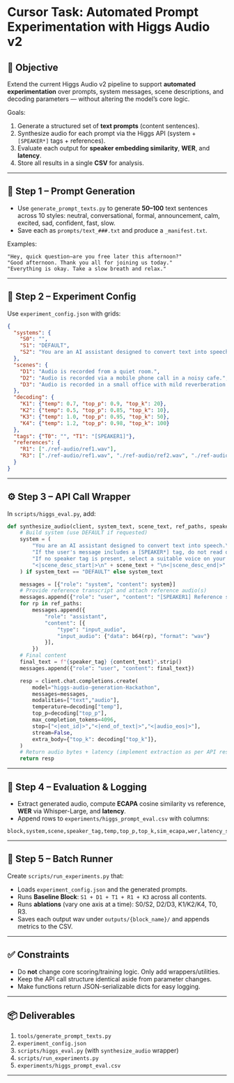# Cursor Task: Automated Prompt Experimentation with Higgs Audio v2

## 🎯 Objective
Extend the current Higgs Audio v2 pipeline to support **automated experimentation** over prompts, system messages, scene descriptions, and decoding parameters — without altering the model’s core logic.

Goals:
1. Generate a structured set of **text prompts** (content sentences).
2. Synthesize audio for each prompt via the Higgs API (system + `[SPEAKER*]` tags + references).
3. Evaluate each output for **speaker embedding similarity**, **WER**, and **latency**.
4. Store all results in a single **CSV** for analysis.

---

## 🧱 Step 1 – Prompt Generation
- Use `generate_prompt_texts.py` to generate **50–100** text sentences across 10 styles: neutral, conversational, formal, announcement, calm, excited, sad, confident, fast, slow.
- Save each as `prompts/text_###.txt` and produce a `_manifest.txt`.

Examples:
```
"Hey, quick question—are you free later this afternoon?"
"Good afternoon. Thank you all for joining us today."
"Everything is okay. Take a slow breath and relax."
```

---

## 🧠 Step 2 – Experiment Config
Use `experiment_config.json` with grids:

```json
{
  "systems": {
    "S0": "",
    "S1": "DEFAULT",
    "S2": "You are an AI assistant designed to convert text into speech... Preserve the speaker's identity; avoid changing style, pitch, or timbre."
  },
  "scenes": {
    "D1": "Audio is recorded from a quiet room.",
    "D2": "Audio is recorded via a mobile phone call in a noisy cafe.",
    "D3": "Audio is recorded in a small office with mild reverberation."
  },
  "decoding": {
    "K1": {"temp": 0.7, "top_p": 0.9, "top_k": 20},
    "K2": {"temp": 0.5, "top_p": 0.85, "top_k": 10},
    "K3": {"temp": 1.0, "top_p": 0.95, "top_k": 50},
    "K4": {"temp": 1.2, "top_p": 0.98, "top_k": 100}
  },
  "tags": {"T0": "", "T1": "[SPEAKER1]"},
  "references": {
    "R1": ["./ref-audio/ref1.wav"],
    "R3": ["./ref-audio/ref1.wav", "./ref-audio/ref2.wav", "./ref-audio/ref3.wav"]
  }
}
```

---

## ⚙️ Step 3 – API Call Wrapper
In `scripts/higgs_eval.py`, add:

```python
def synthesize_audio(client, system_text, scene_text, ref_paths, speaker_tag, content_text, decoding):
    # Build system (use DEFAULT if requested)
    system = (
        "You are an AI assistant designed to convert text into speech.\n"
        "If the user's message includes a [SPEAKER*] tag, do not read out the tag and generate speech for the following text, using the specified voice.\n"
        "If no speaker tag is present, select a suitable voice on your own.\n\n"
        "<|scene_desc_start|>\n" + scene_text + "\n<|scene_desc_end|>"
    ) if system_text == "DEFAULT" else system_text

    messages = [{"role": "system", "content": system}]
    # Provide reference transcript and attach reference audio(s)
    messages.append({"role": "user", "content": "[SPEAKER1] Reference sample for speaker identity."})
    for rp in ref_paths:
        messages.append({
            "role": "assistant",
            "content": [{
                "type": "input_audio",
                "input_audio": {"data": b64(rp), "format": "wav"}
            }],
        })
    # Final content
    final_text = f"{speaker_tag} {content_text}".strip()
    messages.append({"role": "user", "content": final_text})

    resp = client.chat.completions.create(
        model="higgs-audio-generation-Hackathon",
        messages=messages,
        modalities=["text","audio"],
        temperature=decoding["temp"],
        top_p=decoding["top_p"],
        max_completion_tokens=4096,
        stop=["<|eot_id|>","<|end_of_text|>","<|audio_eos|>"],
        stream=False,
        extra_body={"top_k": decoding["top_k"]},
    )
    # Return audio bytes + latency (implement extraction as per API response)
    return resp
```

---

## 🔬 Step 4 – Evaluation & Logging
- Extract generated audio, compute **ECAPA** cosine similarity vs reference, **WER** via Whisper-Large, and **latency**.
- Append rows to `experiments/higgs_prompt_eval.csv` with columns:

```
block,system,scene,speaker_tag,temp,top_p,top_k,sim_ecapa,wer,latency_s,content,out_wav
```

---

## 🧩 Step 5 – Batch Runner
Create `scripts/run_experiments.py` that:
- Loads `experiment_config.json` and the generated prompts.
- Runs **Baseline Block**: `S1 + D1 + T1 + R1 + K3` across all contents.
- Runs **ablations** (vary one axis at a time): S0/S2, D2/D3, K1/K2/K4, T0, R3.
- Saves each output wav under `outputs/{block_name}/` and appends metrics to the CSV.

---

## ✅ Constraints
- Do **not** change core scoring/training logic. Only add wrappers/utilities.
- Keep the API call structure identical aside from parameter changes.
- Make functions return JSON-serializable dicts for easy logging.

---

## 📦 Deliverables
1. `tools/generate_prompt_texts.py`  
2. `experiment_config.json`  
3. `scripts/higgs_eval.py` (with `synthesize_audio` wrapper)  
4. `scripts/run_experiments.py`  
5. `experiments/higgs_prompt_eval.csv`

---
